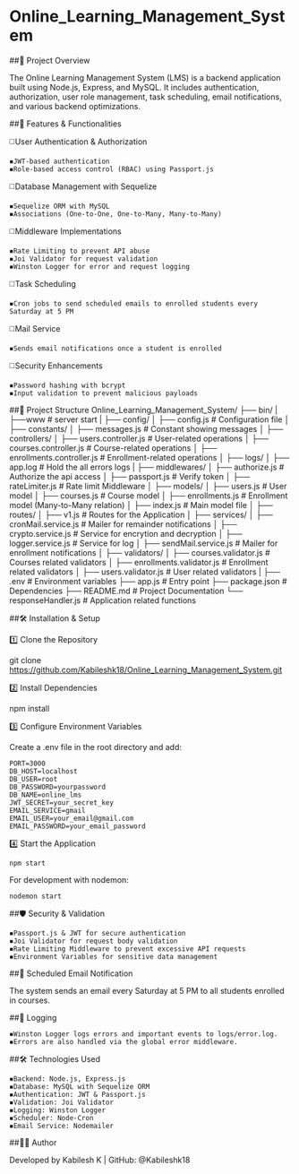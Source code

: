 # Online_Learning_Management_System

##📌 Project Overview

The Online Learning Management System (LMS) is a backend application built using Node.js, Express, and MySQL. It includes authentication, authorization, user role management, task scheduling, email notifications, and various backend optimizations.

##🚀 Features & Functionalities

◻️User Authentication & Authorization

    ◾JWT-based authentication
    ◾Role-based access control (RBAC) using Passport.js

◻️Database Management with Sequelize

    ◾Sequelize ORM with MySQL
    ◾Associations (One-to-One, One-to-Many, Many-to-Many)

◻️Middleware Implementations

    ◾Rate Limiting to prevent API abuse
    ◾Joi Validator for request validation
    ◾Winston Logger for error and request logging

◻️Task Scheduling

    ◾Cron jobs to send scheduled emails to enrolled students every Saturday at 5 PM

◻️Mail Service

    ◾Sends email notifications once a student is enrolled

◻️Security Enhancements

    ◾Password hashing with bcrypt
    ◾Input validation to prevent malicious payloads

##📂 Project Structure
    Online_Learning_Management_System/
    ├── bin/
    |   ├──www                          # server start
    |
    ├── config/
    │   ├── config.js                   # Configuration file
    │
    ├── constants/
    │   ├── messages.js                 # Constant showing messages
    │
    ├── controllers/
    │   ├── users.controller.js         # User-related operations
    │   ├── courses.controller.js       # Course-related operations
    │   ├── enrollments.controller.js   # Enrollment-related operations
    │
    ├── logs/
    │   ├── app.log                     # Hold the all errors logs
    |
    ├── middlewares/
    │   ├── authorize.js                # Authorize the api access
    │   ├── passport.js                 # Verify token
    │   ├── rateLimiter.js              # Rate limit Middleware
    │
    ├── models/
    │   ├── users.js                    # User model
    │   ├── courses.js                  # Course model
    │   ├── enrollments.js              # Enrollment model (Many-to-Many relation)
    │   ├── index.js                    # Main model file
    │
    ├── routes/
    │   ├── v1.js                       # Routes for the Application
    │
    ├── services/
    │   ├── cronMail.service.js         # Mailer for remainder notifications
    │   ├── crypto.service.js           # Service for encrytion and decryption
    │   ├── logger.service.js           # Service for log
    │   ├── sendMail.service.js         # Mailer for enrollment notifications
    │
    ├── validators/
    │   ├── courses.validator.js         # Courses related validators
    │   ├── enrollments.validator.js     # Enrollment related validators
    │   ├── users.validator.js           # User related validators
    |
    ├── .env                            # Environment variables
    ├── app.js                          # Entry point
    ├── package.json                    # Dependencies
    ├── README.md                       # Project Documentation
    └── responseHandler.js              # Application related functions

##🛠️ Installation & Setup

1️⃣ Clone the Repository

git clone https://github.com/Kabileshk18/Online_Learning_Management_System.git

2️⃣ Install Dependencies

npm install 

3️⃣ Configure Environment Variables

Create a .env file in the root directory and add:

    PORT=3000
    DB_HOST=localhost
    DB_USER=root
    DB_PASSWORD=yourpassword
    DB_NAME=online_lms
    JWT_SECRET=your_secret_key
    EMAIL_SERVICE=gmail
    EMAIL_USER=your_email@gmail.com
    EMAIL_PASSWORD=your_email_password

4️⃣ Start the Application

    npm start

For development with nodemon:

    nodemon start

##🛡️ Security & Validation

    ◾Passport.js & JWT for secure authentication
    ◾Joi Validator for request body validation
    ◾Rate Limiting Middleware to prevent excessive API requests
    ◾Environment Variables for sensitive data management

##📧 Scheduled Email Notification

The system sends an email every Saturday at 5 PM to all students enrolled in courses.

##📜 Logging

    ◾Winston Logger logs errors and important events to logs/error.log.
    ◾Errors are also handled via the global error middleware.

##🛠️ Technologies Used

    ◾Backend: Node.js, Express.js
    ◾Database: MySQL with Sequelize ORM
    ◾Authentication: JWT & Passport.js
    ◾Validation: Joi Validator
    ◾Logging: Winston Logger
    ◾Scheduler: Node-Cron
    ◾Email Service: Nodemailer

##👨‍💻 Author

Developed by Kabilesh K | GitHub: @Kabileshk18